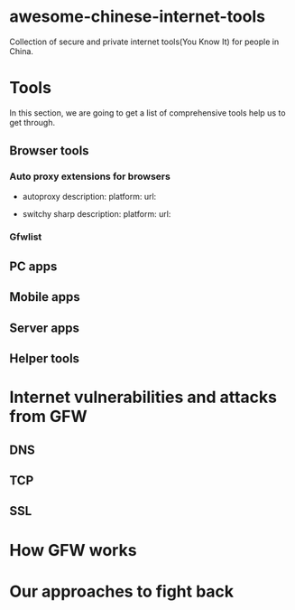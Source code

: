 awesome-chinese-internet-tools
==============================

Collection of secure and private internet tools(You Know It) for people in China.

# Tools #

In this section, we are going to get a list of comprehensive tools help us to get through.

## Browser tools ##

### Auto proxy extensions for browsers ###

* autoproxy
description:
platform:
url:

* switchy sharp
description:
platform:
url:

### Gfwlist ###

## PC apps ##

## Mobile apps ##

## Server apps ##

## Helper tools ##

# Internet vulnerabilities and attacks from GFW #

## DNS ##

## TCP ##

## SSL ##

# How GFW works #

# Our approaches to fight back #
